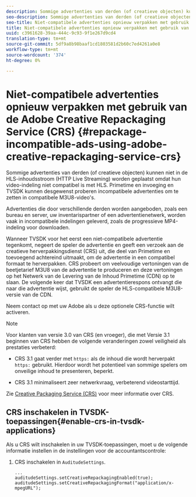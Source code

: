 ```yaml
---
description: Sommige advertenties van derden (of creatieve objecten) kunnen niet in de HLS-inhoudsstroom (HTTP Live Streaming) worden geplaatst omdat hun video-indeling niet compatibel is met HLS. Primetime en invoeging en TVSDK kunnen desgewenst proberen incompatibele advertenties om te zetten in compatibele M3U8-video's.
seo-description: Sommige advertenties van derden (of creatieve objecten) kunnen niet in de HLS-inhoudsstroom (HTTP Live Streaming) worden geplaatst omdat hun video-indeling niet compatibel is met HLS. Primetime en invoeging en TVSDK kunnen desgewenst proberen incompatibele advertenties om te zetten in compatibele M3U8-video's.
seo-title: Niet-compatibele advertenties opnieuw verpakken met gebruik van de Adobe Creative Repackaging Service (CRS)
title: Niet-compatibele advertenties opnieuw verpakken met gebruik van de Adobe Creative Repackaging Service (CRS)
uuid: c3961628-39aa-444c-9c93-9f1e267d9cd4
translation-type: tm+mt
source-git-commit: 5df9a8b98baaf1cd1803581d2b60c7ed4261a0e8
workflow-type: tm+mt
source-wordcount: '374'
ht-degree: 0%

---
```



# Niet-compatibele advertenties opnieuw verpakken met gebruik van de Adobe Creative Repackaging Service (CRS) {#repackage-incompatible-ads-using-adobe-creative-repackaging-service-crs}

Sommige advertenties van derden (of creatieve objecten) kunnen niet in de HLS-inhoudsstroom (HTTP Live Streaming) worden geplaatst omdat hun video-indeling niet compatibel is met HLS. Primetime en invoeging en TVSDK kunnen desgewenst proberen incompatibele advertenties om te zetten in compatibele M3U8-video&#39;s.

Advertenties die door verschillende derden worden aangeboden, zoals een bureau en server, uw inventarispartner of een advertentienetwerk, worden vaak in incompatibele indelingen geleverd, zoals de progressieve MP4-indeling voor downloaden.

Wanneer TVSDK voor het eerst een niet-compatibele advertentie tegenkomt, negeert de speler de advertentie en geeft een verzoek aan de creatieve herverpakkingsdienst (CRS) uit, die deel van Primetime en toevoegend achtereind uitmaakt, om de advertentie in een compatibel formaat te herverpakken. CRS probeert om veelvoudige vertoningen van de beetjetarief M3U8 van de advertentie te produceren en deze vertoningen op het Netwerk van de Levering van de Inhoud Primetime (CDN) op te slaan. De volgende keer dat TVSDK een advertentierespons ontvangt die naar die advertentie wijst, gebruikt de speler de HLS-compatibele M3U8-versie van de CDN.

Neem contact op met uw Adobe als u deze optionele CRS-functie wilt activeren.

>[!NOTE]
>
>Voor klanten van versie 3.0 van CRS (en vroeger), die met Versie 3.1 beginnen van CRS hebben de volgende veranderingen zowel veiligheid als prestaties verbeterd:
>
>* CRS 3.1 gaat verder met `https:` als de inhoud die wordt herverpakt `https:` gebruikt. Hierdoor wordt het potentieel van sommige spelers om onveilige inhoud te presenteren, beperkt.
   >
   >
* CRS 3.1 minimaliseert zeer netwerkvraag, verbeterend videostarttijd.

>



Zie [Creative Packaging Service (CRS)](https://helpx.adobe.com/content/dam/help/en/primetime/drm/drm_certificate_enrollment.pdf) voor meer informatie over CRS.

## CRS inschakelen in TVSDK-toepassingen{#enable-crs-in-tvsdk-applications}

Als u CRS wilt inschakelen in uw TVSDK-toepassingen, moet u de volgende informatie instellen in de instellingen voor de accountantscontrole:

1. CRS inschakelen in `AuditudeSettings`.

   ```
   ... 
   auditudeSettings.setCreativeRepackagingEnabled(true); 
   auditudeSettings.setCreativeRepackagingFormat("application/x-mpegURL"); 
   ```
